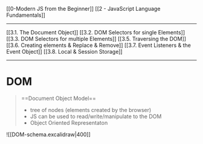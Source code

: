 [[0-Modern JS from the Beginner]]
[[2 - JavaScript Language Fundamentals]]

---
[[3.1. The Document Object]]
[[3.2. DOM Selectors for single Elements]]
[[3.3. DOM Selectors for multiple Elements]]
[[3.5. Traversing the  DOM]]
[[3.6. Creating elements & Replace & Remove]]
[[3.7.  Event Listeners & the Event Object]]
[[3.8. Local & Session Storage]]



---
# DOM
>==Document Object Model==
> - tree of nodes (elements created by the browser)
> - JS can be used to read/write/manipulate to the DOM
> - Object Oriented Representaton
> 

![[DOM-schema.excalidraw|400]]





